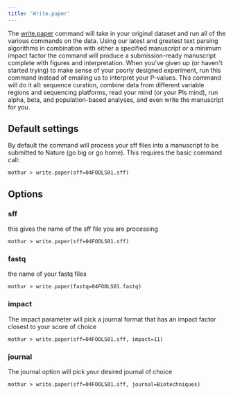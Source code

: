 ```yaml
---
title: 'Write.paper'
---
```

The [write.paper](write.paper) command will take in your
original dataset and run all of the various commands on the data. Using
our latest and greatest text parsing algorithms in combination with
either a specified manuscript or a minimum impact factor the command
will produce a submission-ready manuscript complete with figures and
interpretation. When you\'ve given up (or haven\'t started trying) to
make sense of your poorly designed experiment, run this command instead
of emailing us to interpret your P-values. This command will do it all:
sequence curation, combine data from different variable regions and
sequencing platforms, read your mind (or your PIs mind), run alpha,
beta, and population-based analyses, and even write the manuscript for
you.

## Default settings

By default the command will process your sff files into a manuscript to
be submitted to Nature (go big or go home). This requires the basic
command call:

    mothur > write.paper(sff=04FOOLS01.sff)

## Options

### sff

this gives the name of the sff file you are processing

    mothur > write.paper(sff=04FOOLS01.sff)

### fastq

the name of your fastq files

    mothur > write.paper(fastq=04FOOLS01.fastq)

### impact

The impact parameter will pick a journal format that has an impact
factor closest to your score of choice

    mothur > write.paper(sff=04FOOLS01.sff, impact=11)

### journal

The journal option will pick your desired journal of choice

    mothur > write.paper(sff=04FOOLS01.sff, journal=Biotechniques)
